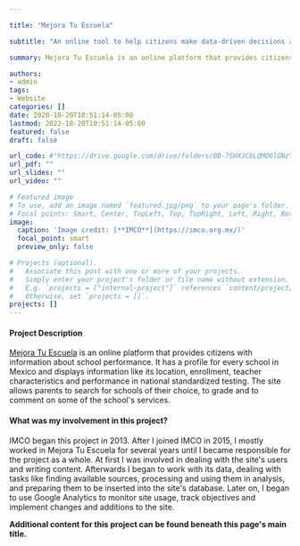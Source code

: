 ```yaml
---

title: "Mejora Tu Escuela"

subtitle: "An online tool to help citizens make data-driven decisions about their education"

summary: Mejora Tu Escuela is an online platform that provides citizens with information about school performance. It helps parents choose the best option for their children, empowers them to demand higher-quality education, and gives them tools to get involved in their children’s schooling. It also provides school administrators, policymakers and NGOs with data to identify areas requiring improvement and hotbeds of corruption, in the process raising the overall quality of education in Mexico.

authors: 
- admin
tags:
- Website
categories: []
date: 2020-10-20T10:51:14-05:00
lastmod: 2022-10-20T10:51:14-05:00
featured: false
draft: false

url_code: #"https://drive.google.com/drive/folders/0B-7SHXJC8LQMQ0lGNzY4T2poYUk?resourcekey=0-1KK-DGiKfGQHEhooqGc8pg&usp=sharing"
url_pdf: ""
url_slides: ""
url_video: ""

# Featured image
# To use, add an image named `featured.jpg/png` to your page's folder.
# Focal points: Smart, Center, TopLeft, Top, TopRight, Left, Right, BottomLeft, Bottom, BottomRight.
image:
  caption: 'Image credit: [**IMCO**](https://imco.org.mx/)'
  focal_point: smart
  preview_only: false

# Projects (optional).
#   Associate this post with one or more of your projects.
#   Simply enter your project's folder or file name without extension.
#   E.g. `projects = ["internal-project"]` references `content/project/deep-learning/index.md`.
#   Otherwise, set `projects = []`.
projects: []
---
```


#### Project Description

[Mejora Tu Escuela](https://mejoratuescuela.org) is an online platform that provides citizens with information about school performance. It has a profile for every school in Mexico and displays information like its location, enrollment, teacher characteristics and performance in national standardized testing. The site allows parents to search for schools of their choice, to grade and to comment on some of the school's services.

#### What was my involvement in this project?

IMCO began this project in 2013. After I joined IMCO in 2015, I mostly worked in Mejora Tu Escuela for several years until I became responsible for the project as a whole. At first I was involved in dealing with the site's users and writing content. Afterwards I began to work with its data, dealing with tasks like finding available sources, processing and using them in analysis, and preparing them to be inserted into the site's database. Later on, I began to use Google Analytics to monitor site usage, track objectives and implement changes and additions to the site. 

**Additional content for this project can be found beneath this page's main title.**